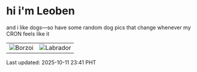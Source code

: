 # hi i'm Leoben

and i like dogs—so have some random dog pics that change whenever my CRON feels like it

|  |  |
|--------|----------|
| ![Borzoi](https://random-dog-vercel.vercel.app/api/random-borzoi?v=1760197309) | ![Labrador](https://random-dog-vercel.vercel.app/api/random-labrador?v=1760197309) |

Last updated: 2025-10-11 23:41 PHT
